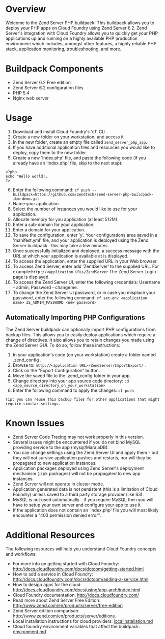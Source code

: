 # Overview

Welcome to the Zend Server PHP buildpack! This buildpack allows you to deploy your PHP apps on Cloud Foundry using Zend Server 6.2. 
Zend Server's integration with Cloud Foundry allows you to quickly get your PHP applications up and running on a highly available PHP production environment which includes, amongst other features, a highly reliable PHP stack, application monitoring, troubleshooting, and more.

# Buildpack Components

* Zend Server 6.2 Free edition
* Zend Server 6.2 configuration files
* PHP 5.4
* Nginx web server
 

# Usage
1. Download and install Cloud Foundry's 'cf' CLI.
2. Create a new folder on your workstation, and access it
3. In the new folder, create an empty file called `zend_server_php_app`. 
4. If you have additional application files and resources you would like to deploy, copy them to the new folder.
5. Create a new 'index.php' file, and paste the following code (if you already have an 'index.php' file, skip to the next step):
 ```
<?php
echo "Hello world!;
?>
 ```
6. Enter the following command:
`cf push --buildpack=https://github.com/zendtech/zend-server-php-buildpack-ibm-demo.git` 
7. Name your application.
8. Select the number of instances you would like to use for your application.
9. Allocate memory for you application (at least 512M).
10. Enter a sub-domain for your application.
11. Enter a domain for your application.
12. To save the configuration, enter 'y'. Your configurations area saved in a 'manifest.yml' file, and your application is deployed using the Zend Server buildpack. This may take a few minutes.
13. Once successfully initialized and deployed, a success message with the URL at which your application is available at is displayed.
14. To access the application, enter the supplied URL in your Web browser.
15. To access Zend Server, enter add 'ZendServer' to the supplied URL. For example:`http://<application URL>/ZendServer` The Zend Server Login page is displayed.
16. To access the Zend Server UI, enter the following credentials: Username - admin, Password - changeme.
17. To change the Zend Server UI password, or in case you misplace your password, enter the following command:
`cf set-env <application name> ZS_ADMIN_PASSWORD <new password>`

## Automatically Importing PHP Configurations
The Zend Server buildpack can optionally import PHP configurations from backup files. This allows you to easily deploy applications which require a change of directives.
It also allows you to retain changes you made using the Zend Server GUI. To do so, follow these instructions:

1. In your application's code (on your workstation) create a folder named .zend_config .
2. Browse to: `http://<application URL>/ZendServer/ImportExport/` .
3. Click on the "Export Configuration" button.
4. Move the saved file to the .zend_config folder in your app.
5. Change directory into your app source code directory: `cd <app_source_directory_on_your_workstation>`
6. Enter the following command to apply the changes: `cf push` 

``` Tip: you can reuse this backup files for other applications that might require similar settings. ```

# Known Issues
* Zend Server Code Tracing may not work properly in this version.
* Several issues might be encountered if you do not bind MySQL providing service to the app (mysql/MaraiaDB):
 * You can change settings using the Zend Server UI and apply them - but they will not survive application pushes and restarts, nor will they be propagated to new application instances.
 * Application packages deployed using Zend Server's deployment mechanism (.zpk packages) will not be propagated to new app instances.
 * Zend Server will not operate in cluster mode.
* Application generated data is not persistent (this is a limitation of Cloud Foundry) unless saved to a third party storage provider (like S3). 
* MySQL is not used automatically - If you require MySQL then you will have to setup your own server and configure your app to use it.
* If the application does not contain an 'index.php' file you will most likely encounter a "403 permission denied error".

# Additional Resources
The following resources will help you understand Cloud Foundry concepts and workflows:
* For more info on getting started with Cloud Foundry: http://docs.cloudfoundry.com/docs/dotcom/getting-started.html
* How to add a service in Cloud Foundry: http://docs.cloudfoundry.com/docs/dotcom/adding-a-service.html
* How to design apps for the cloud: http://docs.cloudfoundry.com/docs/using/app-arch/index.html
* Cloud Foundry documentation: http://docs.cloudfoundry.com/
* Read more about Zend Server Free Edition: http://www.zend.com/en/products/server/free-edition
* Zend Server edition comparison: http://www.zend.com/en/products/server/editions.
* Local installation instructions for cloud providers: [localinstallation.md](localinstallation.md)
* Cloud foundry environment variables that affect the buildpack: [environment.md](environment.md)

